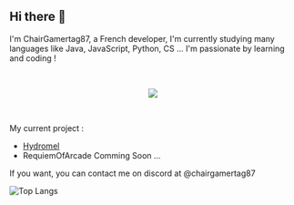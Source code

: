 ## Hi there 👋

I'm ChairGamertag87, a French developer, I'm currently studying many languages like Java, JavaScript, Python, CS ... I'm passionate by learning and coding ! 

&nbsp;

<p align="center">
  <a href="https://skillicons.dev">
    <img src="https://skillicons.dev/icons?i=js,html,css,java,py,dart,flutter,cs,discord" />
  </a>
</p>

&nbsp;

My current project : 

- [Hydromel](https://www.curseforge.com/minecraft/mc-mods/hydromel)
- RequiemOfArcade Comming Soon ...


If you want, you can contact me on discord at @chairgamertag87

![Top Langs](https://github-readme-stats.vercel.app/api/top-langs/?username=ChairGamertag87&layout=compact)
